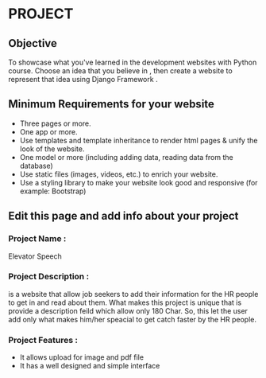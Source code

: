 # PROJECT

## Objective

To showcase what you've learned in the development websites with Python course. Choose an idea that you believe in , then create a website to represent that idea using Django Framework .

## Minimum Requirements for your website

- Three pages or more.
- One app or more.
- Use templates and template inheritance to render html pages & unify the look of the website.
- One model or more (including adding data, reading data from the database)
- Use static files (images, videos, etc.) to enrich your website.
- Use a styling library to make your website look good and responsive (for example: Bootstrap)

## Edit this page and add info about your project

### Project Name :

Elevator Speech

### Project Description :

is a website that allow job seekers to add their information for the HR people to get in and read about them. What makes this project is unique that is provide a description feild which allow only 180 Char. So, this let the user add only what makes him/her speacial to get catch faster by the HR people.

### Project Features :

- It allows upload for image and pdf file
- It has a well designed and simple interface
